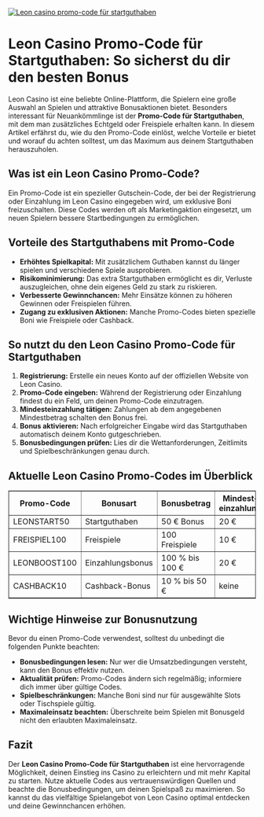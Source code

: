 [![Leon casino promo-code für startguthaben](https://123-caf.pages.dev/gitsignup.png)](https://vrmoo.ru/Bt82HjjY)

<h1>Leon Casino Promo-Code für Startguthaben: So sicherst du dir den besten Bonus</h1>  <p>Leon Casino ist eine beliebte Online-Plattform, die Spielern eine große Auswahl an Spielen und attraktive Bonusaktionen bietet. Besonders interessant für Neuankömmlinge ist der <strong>Promo-Code für Startguthaben</strong>, mit dem man zusätzliches Echtgeld oder Freispiele erhalten kann. In diesem Artikel erfährst du, wie du den Promo-Code einlöst, welche Vorteile er bietet und worauf du achten solltest, um das Maximum aus deinem Startguthaben herauszuholen.</p>  <h2>Was ist ein Leon Casino Promo-Code?</h2> <p>Ein Promo-Code ist ein spezieller Gutschein-Code, der bei der Registrierung oder Einzahlung im Leon Casino eingegeben wird, um exklusive Boni freizuschalten. Diese Codes werden oft als Marketingaktion eingesetzt, um neuen Spielern bessere Startbedingungen zu ermöglichen.</p>  <h2>Vorteile des Startguthabens mit Promo-Code</h2> <ul>   <li><strong>Erhöhtes Spielkapital:</strong> Mit zusätzlichem Guthaben kannst du länger spielen und verschiedene Spiele ausprobieren.</li>   <li><strong>Risikominimierung:</strong> Das extra Startguthaben ermöglicht es dir, Verluste auszugleichen, ohne dein eigenes Geld zu stark zu riskieren.</li>   <li><strong>Verbesserte Gewinnchancen:</strong> Mehr Einsätze können zu höheren Gewinnen oder Freispielen führen.</li>   <li><strong>Zugang zu exklusiven Aktionen:</strong> Manche Promo-Codes bieten spezielle Boni wie Freispiele oder Cashback.</li> </ul>  <h2>So nutzt du den Leon Casino Promo-Code für Startguthaben</h2> <ol>   <li><strong>Registrierung:</strong> Erstelle ein neues Konto auf der offiziellen Website von Leon Casino.</li>   <li><strong>Promo-Code eingeben:</strong> Während der Registrierung oder Einzahlung findest du ein Feld, um deinen Promo-Code einzutragen.</li>   <li><strong>Mindesteinzahlung tätigen:</strong> Zahlungen ab dem angegebenen Mindestbetrag schalten den Bonus frei.</li>   <li><strong>Bonus aktivieren:</strong> Nach erfolgreicher Eingabe wird das Startguthaben automatisch deinem Konto gutgeschrieben.</li>   <li><strong>Bonusbedingungen prüfen:</strong> Lies dir die Wettanforderungen, Zeitlimits und Spielbeschränkungen genau durch.</li> </ol>  <h2>Aktuelle Leon Casino Promo-Codes im Überblick</h2> <table border="1" cellpadding="8" cellspacing="0" style="border-collapse:collapse; width:100%;">   <thead>     <tr>       <th>Promo-Code</th>       <th>Bonusart</th>       <th>Bonusbetrag</th>       <th>Mindest­einzahlung</th>       <th>Wett­anforderung</th>     </tr>   </thead>   <tbody>     <tr>       <td>LEONSTART50</td>       <td>Startguthaben</td>       <td>50 € Bonus</td>       <td>20 €</td>       <td>30x Bonus</td>     </tr>     <tr>       <td>FREISPIEL100</td>       <td>Freispiele</td>       <td>100 Freispiele</td>       <td>10 €</td>       <td>35x Gewinnbetrag</td>     </tr>     <tr>       <td>LEONBOOST100</td>       <td>Einzahlungsbonus</td>       <td>100 % bis 100 €</td>       <td>20 €</td>       <td>40x Bonus + Einzahlung</td>     </tr>     <tr>       <td>CASHBACK10</td>       <td>Cashback-Bonus</td>       <td>10 % bis 50 €</td>       <td>keine</td>       <td>keine Wett­anforderung</td>     </tr>   </tbody> </table>  <h2>Wichtige Hinweise zur Bonusnutzung</h2> <p>Bevor du einen Promo-Code verwendest, solltest du unbedingt die folgenden Punkte beachten:</p> <ul>   <li><strong>Bonusbedingungen lesen:</strong> Nur wer die Umsatzbedingungen versteht, kann den Bonus effektiv nutzen.</li>   <li><strong>Aktualität prüfen:</strong> Promo-Codes ändern sich regelmäßig; informiere dich immer über gültige Codes.</li>   <li><strong>Spielbeschränkungen:</strong> Manche Boni sind nur für ausgewählte Slots oder Tischspiele gültig.</li>   <li><strong>Maximaleinsatz beachten:</strong> Überschreite beim Spielen mit Bonusgeld nicht den erlaubten Maximaleinsatz.</li> </ul>  <h2>Fazit</h2> <p>Der <strong>Leon Casino Promo-Code für Startguthaben</strong> ist eine hervorragende Möglichkeit, deinen Einstieg ins Casino zu erleichtern und mit mehr Kapital zu starten. Nutze aktuelle Codes aus vertrauenswürdigen Quellen und beachte die Bonusbedingungen, um deinen Spielspaß zu maximieren. So kannst du das vielfältige Spielangebot von Leon Casino optimal entdecken und deine Gewinnchancen erhöhen.</p>